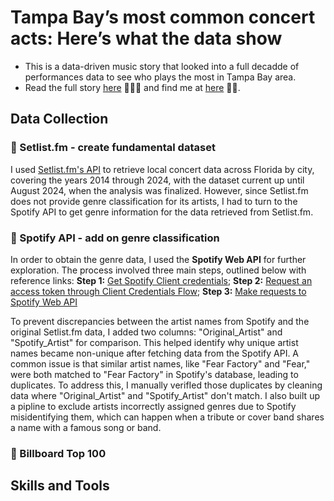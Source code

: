 # Tampa Bay’s most common concert acts: Here’s what the data show

- This is a data-driven music story that looked into a full decadde of performances data to see who plays the most in Tampa Bay area.
- Read the full story [here](https://luyi-eve.github.io/fl-abortion-costs/) 🎵🎸🎹 and find me at [here](https://www.tampabay.com/author/eve-lu/) 🐝✨.

## Data Collection

### 🎵 Setlist.fm - create fundamental dataset
I used [Setlist.fm's API](https://api.setlist.fm/docs/1.0/index.html) to retrieve local concert data across Florida by city, covering the years 2014 through 2024, with the dataset current up until August 2024, when the analysis was finalized. However, since Setlist.fm does not provide genre classification for its artists, I had to turn to the Spotify API to get genre information for the data retrieved from Setlist.fm.

### 🎵 Spotify API - add on genre classification

In order to obtain the genre data, I used the <b>Spotify Web API</b> for further exploration. The process involved three main steps, outlined below with reference links: <b>Step 1:</b> [Get Spotify Client credentials](https://developer.spotify.com/documentation/web-api/concepts/apps); <b>Step 2:</b> [Request an access token through Client Credentials Flow](https://developer.spotify.com/documentation/web-api/tutorials/client-credentials-flow); <b>Step 3:</b> [Make requests to Spotify Web API](https://developer.spotify.com/documentation/web-api/concepts/api-calls)

To prevent discrepancies between the artist names from Spotify and the original Setlist.fm data, I added two columns: "Original_Artist" and "Spotify_Artist" for comparison. This helped identify why unique artist names became non-unique after fetching data from the Spotify API. A common issue is that similar artist names, like "Fear Factory" and "Fear," were both matched to "Fear Factory" in Spotify's database, leading to duplicates. To address this, I manually verifIed those duplicates by cleaning data where "Original_Artist" and "Spotify_Artist" don't match. I also built up a pipline to exclude artists incorrectly assigned genres due to Spotify misidentifying them, which can happen when a tribute or cover band shares a name with a famous song or band.

### 🎵 Billboard Top 100


## Skills and Tools
